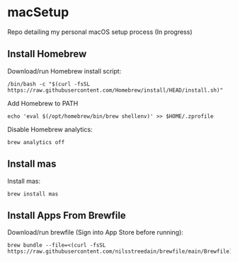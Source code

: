 # macSetup
Repo detailing my personal macOS setup process (In progress)

## Install Homebrew
Download/run Homebrew install script:
```
/bin/bash -c "$(curl -fsSL https://raw.githubusercontent.com/Homebrew/install/HEAD/install.sh)"
```

Add Homebrew to PATH
```
echo 'eval $(/opt/homebrew/bin/brew shellenv)' >> $HOME/.zprofile
```

Disable Homebrew analytics:
```
brew analytics off
```

## Install mas
Install mas:
```
brew install mas
```

## Install Apps From Brewfile
Download/run brewfile (Sign into App Store before running):
```
brew bundle --file=<(curl -fsSL https://raw.githubusercontent.com/nilsstreedain/brewfile/main/Brewfile) 
```
